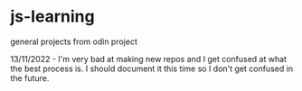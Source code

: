 # js-learning
general projects from odin project

13/11/2022 - I'm very bad at making new repos and I get confused at what the best process is. I should document it this time so I don't get confused in the future.